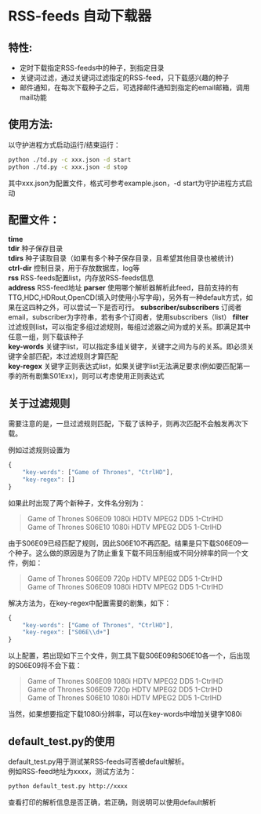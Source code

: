 # RSS-feeds 自动下载器

## 特性:
* 定时下载指定RSS-feeds中的种子，到指定目录
* 关键词过滤，通过关键词过滤指定的RSS-feed，只下载感兴趣的种子
* 邮件通知，在每次下载种子之后，可选择邮件通知到指定的email邮箱，调用mail功能

## 使用方法:
以守护进程方式启动运行/结束运行：
```bash
python ./td.py -c xxx.json -d start
python ./td.py -c xxx.json -d stop
```
其中xxx.json为配置文件，格式可参考example.json，-d start为守护进程方式启动

## 配置文件：
**time**  
**tdir** 种子保存目录  
**tdirs** 种子读取目录（如果有多个种子保存目录，且希望其他目录也被统计)  
**ctrl-dir** 控制目录，用于存放数据库，log等  
**rss** RSS-feeds配置list，内存放RSS-feeds信息  
**address** RSS-feed地址
**parser** 使用哪个解析器解析此feed，目前支持的有TTG,HDC,HDRout,OpenCD(填入时使用小写字母)，另外有一种default方式，如果在这四种之外，可以尝试一下是否可行。
**subscriber/subscribers** 订阅者email，subscriber为字符串，若有多个订阅者，使用subscribers（list）
**filter** 过滤规则list，可以指定多组过滤规则，每组过滤器之间为或的关系。即满足其中任意一组，则下载该种子  
**key-words** 关键字list，可以指定多组关键字，关键字之间为与的关系。即必须关键字全部匹配，本过滤规则才算匹配  
**key-regex** 关键字正则表达式list，如果关键字list无法满足要求(例如要匹配第一季的所有剧集S01Exx)，则可以考虑使用正则表达式  

## 关于过滤规则
需要注意的是，一旦过滤规则匹配，下载了该种子，则再次匹配不会触发再次下载。  

例如过滤规则设置为
```javascript
{
    "key-words": ["Game of Thrones", "CtrlHD"],
    "key-regex": []
}
```
如果此时出现了两个新种子，文件名分别为：

> Game of Thrones S06E09 1080i HDTV MPEG2 DD5 1-CtrlHD   
> Game of Thrones S06E10 1080i HDTV MPEG2 DD5 1-CtrlHD  

由于S06E09已经匹配了规则，因此S06E10不再匹配。结果是只下载S06E09一个种子。这么做的原因是为了防止重复下载不同压制组或不同分辨率的同一个文件，例如：

> Game of Thrones S06E09 720p HDTV MPEG2 DD5 1-CtrlHD   
> Game of Thrones S06E09 1080i HDTV MPEG2 DD5 1-CtrlHD   

解决方法为，在key-regex中配置需要的剧集，如下：
```javascript
{
    "key-words": ["Game of Thrones", "CtrlHD"],
    "key-regex": ["S06E\\d+"]
}
```
以上配置，若出现如下三个文件，则工具下载S06E09和S06E10各一个，后出现的S06E09将不会下载：

> Game of Thrones S06E09 1080i HDTV MPEG2 DD5 1-CtrlHD   
> Game of Thrones S06E09 720p HDTV MPEG2 DD5 1-CtrlHD   
> Game of Thrones S06E10 1080i HDTV MPEG2 DD5 1-CtrlHD  

当然，如果想要指定下载1080i分辨率，可以在key-words中增加关键字1080i

## default_test.py的使用
default_test.py用于测试某RSS-feeds可否被default解析。  
例如RSS-feed地址为xxxx，测试方法为：
```bash
python default_test.py http://xxxx
```
查看打印的解析信息是否正确，若正确，则说明可以使用default解析  


